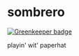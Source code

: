 sombrero
========

[![Greenkeeper badge](https://badges.greenkeeper.io/chasm/sombrero.svg)](https://greenkeeper.io/)

playin' wit' paperhat